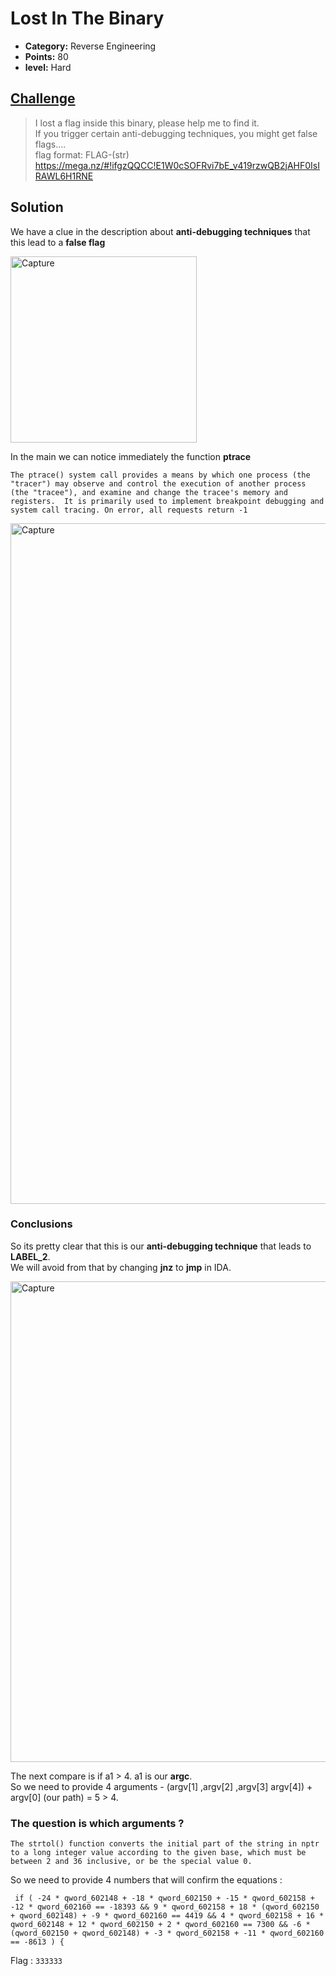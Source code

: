 # Lost In The Binary

* **Category:** Reverse Engineering
* **Points:** 80
* **level:** Hard


## [Challenge](https://ctflearn.com/challenge/285)

> I lost a flag inside this binary, please help me to find it.  
> If you trigger certain anti-debugging techniques, you might get false flags….  
> flag format: FLAG-(str)  https://mega.nz/#!ifgzQQCC!E1W0cSOFRvi7bE_v419rzwQB2jAHF0IsIRAWL6H1RNE  


## Solution

We have a clue in the description about **anti-debugging techniques** that this lead to a **false flag**  

<img width="298" alt="Capture" src="https://user-images.githubusercontent.com/57364083/78188191-78372980-7478-11ea-898f-5efeca408b93.PNG">

In the main we can notice immediately the function **ptrace**  

`The ptrace() system call provides a means by which one process (the
       "tracer") may observe and control the execution of another process
       (the "tracee"), and examine and change the tracee's memory and
       registers.  It is primarily used to implement breakpoint debugging
       and system call tracing. On error, all requests return -1`

<img width="1089" alt="Capture" src="https://user-images.githubusercontent.com/57364083/78188751-702bb980-7479-11ea-8a35-0edb4724abc5.PNG">

### Conclusions

So its pretty clear that this is our  **anti-debugging technique** that leads to **LABEL_2**.  
We will avoid from that by changing **jnz** to **jmp** in IDA.  

<img width="769" alt="Capture" src="https://user-images.githubusercontent.com/57364083/78189147-2ee7d980-747a-11ea-9376-41f8b97e3a49.PNG">

The next compare is if a1 > 4. a1 is our **argc**.  
So we need to provide 4 arguments - (argv[1] ,argv[2] ,argv[3] argv[4]) + argv[0] (our path) = 5 > 4.  

### The question is which arguments ?

`The strtol() function converts the initial part of the string in nptr to a long integer value according to the given base, which must be between 2 and 36 inclusive, or be the special value 0.`

So we need to provide 4 numbers that will confirm the equations :  

` if ( -24 * qword_602148 + -18 * qword_602150 + -15 * qword_602158 + -12 * qword_602160 == -18393
              && 9 * qword_602158 + 18 * (qword_602150 + qword_602148) + -9 * qword_602160 == 4419
              && 4 * qword_602158 + 16 * qword_602148 + 12 * qword_602150 + 2 * qword_602160 == 7300
              && -6 * (qword_602150 + qword_602148) + -3 * qword_602158 + -11 * qword_602160 == -8613 )
            {`

Flag : ```333333```


